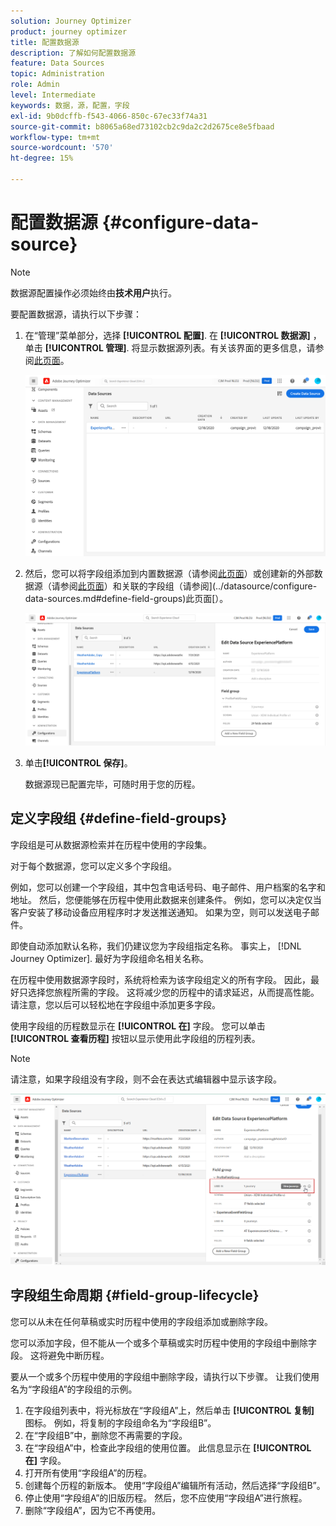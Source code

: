 ```yaml
---
solution: Journey Optimizer
product: journey optimizer
title: 配置数据源
description: 了解如何配置数据源
feature: Data Sources
topic: Administration
role: Admin
level: Intermediate
keywords: 数据，源，配置，字段
exl-id: 9b0dcffb-f543-4066-850c-67ec33f74a31
source-git-commit: b8065a68ed73102cb2c9da2c2d2675ce8e5fbaad
workflow-type: tm+mt
source-wordcount: '570'
ht-degree: 15%

---
```


# 配置数据源 {#configure-data-source}


>[!NOTE]
>
>数据源配置操作必须始终由&#x200B;**技术用户**&#x200B;执行。

要配置数据源，请执行以下步骤：

1. 在“管理”菜单部分，选择 **[!UICONTROL 配置]**. 在  **[!UICONTROL 数据源]** ，单击 **[!UICONTROL 管理]**. 将显示数据源列表。有关该界面的更多信息，请参阅[此页面](../start/user-interface.md)。

   ![](assets/journey18.png)

1. 然后，您可以将字段组添加到内置数据源（请参阅[此页面](../datasource/adobe-experience-platform-data-source.md)）或创建新的外部数据源（请参阅[此页面](../datasource/external-data-sources.md)）和关联的字段组（请参阅](../datasource/configure-data-sources.md#define-field-groups)此页面[）。

   ![](assets/journey23.png)

1. 单击&#x200B;**[!UICONTROL 保存]**。

   数据源现已配置完毕，可随时用于您的历程。

## 定义字段组 {#define-field-groups}

字段组是可从数据源检索并在历程中使用的字段集。

对于每个数据源，您可以定义多个字段组。

例如，您可以创建一个字段组，其中包含电话号码、电子邮件、用户档案的名字和地址。 然后，您便能够在历程中使用此数据来创建条件。 例如，您可以决定仅当客户安装了移动设备应用程序时才发送推送通知。 如果为空，则可以发送电子邮件。

即使自动添加默认名称，我们仍建议您为字段组指定名称。 事实上， [!DNL Journey Optimizer]. 最好为字段组命名相关名称。

在历程中使用数据源字段时，系统将检索为该字段组定义的所有字段。 因此，最好只选择您旅程所需的字段。 这将减少您的历程中的请求延迟，从而提高性能。 请注意，您以后可以轻松地在字段组中添加更多字段。

使用字段组的历程数显示在 **[!UICONTROL 在]** 字段。 您可以单击 **[!UICONTROL 查看历程]** 按钮以显示使用此字段组的历程列表。

>[!NOTE]
>
>请注意，如果字段组没有字段，则不会在表达式编辑器中显示该字段。

![](assets/journey3bis.png)

## 字段组生命周期 {#field-group-lifecycle}

您可以从未在任何草稿或实时历程中使用的字段组添加或删除字段。

您可以添加字段，但不能从一个或多个草稿或实时历程中使用的字段组中删除字段。 这将避免中断历程。

要从一个或多个历程中使用的字段组中删除字段，请执行以下步骤。 让我们使用名为“字段组A”的字段组的示例。

1. 在字段组列表中，将光标放在“字段组A”上，然后单击 **[!UICONTROL 复制]** 图标。 例如，将复制的字段组命名为“字段组B”。
1. 在“字段组B”中，删除您不再需要的字段。
1. 在“字段组A”中，检查此字段组的使用位置。 此信息显示在 **[!UICONTROL 在]** 字段。
1. 打开所有使用“字段组A”的历程。
1. 创建每个历程的新版本。 使用“字段组A”编辑所有活动，然后选择“字段组B”。
1. 停止使用“字段组A”的旧版历程。 然后，您不应使用“字段组A”进行旅程。
1. 删除“字段组A”，因为它不再使用。
